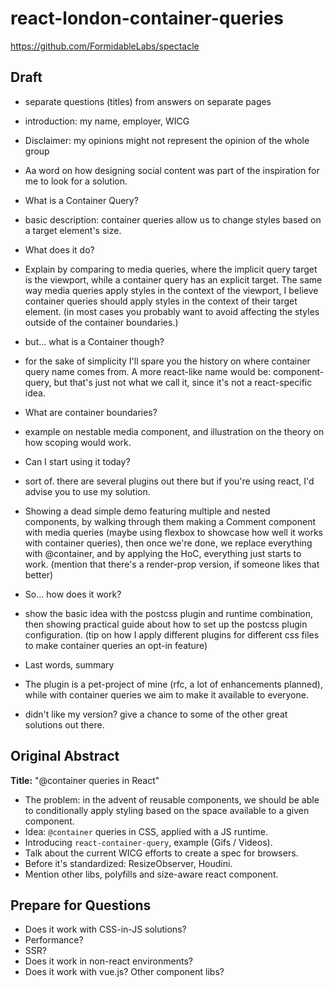 # react-london-container-queries

https://github.com/FormidableLabs/spectacle

## Draft

* separate questions (titles) from answers on separate pages

* introduction: my name, employer, WICG
* Disclaimer: my opinions might not represent the opinion of the whole group
* Aa word on how designing social content was part of the inspiration for me to
look for a solution.
* ‎What is a Container Query?
* basic description: container queries allow us to change styles based on a target
element's size.
* ‎What does it do?
* ‎Explain by comparing to media queries, where the implicit query target is the viewport, while a container query has an explicit target. The same way media queries apply styles in the context of the viewport, I believe container queries should apply styles in the context of their target element. (in most cases you probably want to avoid affecting the styles outside of the container boundaries.)
* ‎but... what is a Container though?
* ‎for the sake of simplicity I'll spare you the history on where container query name comes from. A more react-like name would be: component-query, but that's just not what we call it, since it's not a react-specific idea.
* ‎What are container boundaries?
* ‎example on nestable media component, and illustration on the theory on how scoping would work.
* Can I start using it today?
* sort of. there are several plugins out there but if you're using react, I'd advise you to use my solution.
* ‎Showing a dead simple demo featuring multiple and nested components, by walking through them making a Comment component with media queries (maybe using flexbox to showcase how well it works with container queries), then once we're done, we replace everything with @container, and by applying the HoC, everything just starts to work. (mention that there's a render-prop version, if someone likes that better)
* ‎So... how does it work?
* ‎show the basic idea with the postcss plugin and runtime combination, then showing practical guide about how to set up the postcss plugin configuration. (tip on how I apply different plugins for different css files to make container queries an opt-in feature)
* ‎Last words, summary
* ‎The plugin is a pet-project of mine (rfc, a lot of enhancements planned), while with container queries we aim to make it available to everyone.
* ‎didn't like my version? give a chance to some of the other great solutions out there.

## Original Abstract

**Title:** "@container queries in React"

* The problem: in the advent of reusable components, we should be able to
  conditionally apply styling based on the space available to a given component.
* Idea: `@container` queries in CSS, applied with a JS runtime.
* Introducing `react-container-query`, example (Gifs / Videos).
* Talk about the current WICG efforts to create a spec for browsers.
* Before it's standardized: ResizeObserver, Houdini.
* Mention other libs, polyfills and size-aware react component.

## Prepare for Questions

* Does it work with CSS-in-JS solutions?
* Performance?
* SSR?
* Does it work in non-react environments?
* Does it work with vue.js? Other component libs?
